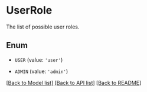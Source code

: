 # UserRole

The list of possible user roles.

## Enum

* `USER` (value: `'user'`)

* `ADMIN` (value: `'admin'`)

[[Back to Model list]](../README.md#documentation-for-models) [[Back to API list]](../README.md#documentation-for-api-endpoints) [[Back to README]](../README.md)


